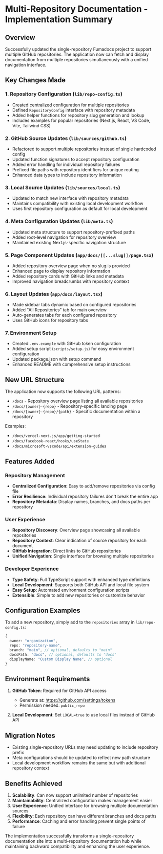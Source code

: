 # Multi-Repository Documentation - Implementation Summary

## Overview

Successfully updated the single-repository Fumadocs project to support multiple GitHub repositories. The application now can fetch and display documentation from multiple repositories simultaneously with a unified navigation interface.

## Key Changes Made

### 1. Repository Configuration (`lib/repo-config.ts`)

- Created centralized configuration for multiple repositories
- Defined `RepositoryConfig` interface with repository metadata
- Added helper functions for repository slug generation and lookup
- Includes examples for popular repositories (Next.js, React, VS Code, Vite, Tailwind CSS)

### 2. GitHub Source Updates (`lib/sources/github.ts`)

- Refactored to support multiple repositories instead of single hardcoded config
- Updated function signatures to accept repository configuration
- Added error handling for individual repository failures
- Prefixed file paths with repository identifiers for unique routing
- Enhanced data types to include repository information

### 3. Local Source Updates (`lib/sources/local.ts`)

- Updated to match new interface with repository metadata
- Maintains compatibility with existing local development workflow
- Uses first repository configuration as default for local development

### 4. Meta Configuration Updates (`lib/meta.ts`)

- Updated meta structure to support repository-prefixed paths
- Added root-level navigation for repository overview
- Maintained existing Next.js-specific navigation structure

### 5. Page Component Updates (`app/docs/[[...slug]]/page.tsx`)

- Added repository overview page when no slug is provided
- Enhanced page to display repository information
- Added repository cards with GitHub links and metadata
- Improved navigation breadcrumbs with repository context

### 6. Layout Updates (`app/docs/layout.tsx`)

- Made sidebar tabs dynamic based on configured repositories
- Added "All Repositories" tab for main overview
- Auto-generates tabs for each configured repository
- Uses GitHub icons for repository tabs

### 7. Environment Setup

- Created `.env.example` with GitHub token configuration
- Added setup script (`scripts/setup.js`) for easy environment configuration
- Updated package.json with setup command
- Enhanced README with comprehensive setup instructions

## New URL Structure

The application now supports the following URL patterns:

- `/docs` - Repository overview page listing all available repositories
- `/docs/{owner}-{repo}` - Repository-specific landing page
- `/docs/{owner}-{repo}/{path}` - Specific documentation within a repository

Examples:

- `/docs/vercel-next.js/app/getting-started`
- `/docs/facebook-react/hooks/useState`
- `/docs/microsoft-vscode/api/extension-guides`

## Features Added

### Repository Management

- **Centralized Configuration**: Easy to add/remove repositories via config file
- **Error Resilience**: Individual repository failures don't break the entire app
- **Repository Metadata**: Display names, branches, and docs paths per repository

### User Experience

- **Repository Discovery**: Overview page showcasing all available repositories
- **Repository Context**: Clear indication of source repository for each document
- **GitHub Integration**: Direct links to GitHub repositories
- **Unified Navigation**: Single interface for browsing multiple repositories

### Developer Experience

- **Type Safety**: Full TypeScript support with enhanced type definitions
- **Local Development**: Supports both GitHub API and local file system
- **Easy Setup**: Automated environment configuration scripts
- **Extensible**: Simple to add new repositories or customize behavior

## Configuration Examples

To add a new repository, simply add to the `repositories` array in `lib/repo-config.ts`:

```typescript
{
  owner: "organization",
  repo: "repository-name",
  branch: "main", // optional, defaults to "main"
  docsPath: "docs", // optional, defaults to "docs"
  displayName: "Custom Display Name", // optional
}
```

## Environment Requirements

1. **GitHub Token**: Required for GitHub API access
   - Generate at: https://github.com/settings/tokens
   - Permission needed: `public_repo`

2. **Local Development**: Set `LOCAL=true` to use local files instead of GitHub API

## Migration Notes

- Existing single-repository URLs may need updating to include repository prefix
- Meta configurations should be updated to reflect new path structure
- Local development workflow remains the same but with additional repository context

## Benefits Achieved

1. **Scalability**: Can now support unlimited number of repositories
2. **Maintainability**: Centralized configuration makes management easier
3. **User Experience**: Unified interface for browsing multiple documentation sources
4. **Flexibility**: Each repository can have different branches and docs paths
5. **Performance**: Caching and error handling prevent single points of failure

The implementation successfully transforms a single-repository documentation site into a multi-repository documentation hub while maintaining backward compatibility and enhancing the user experience.

